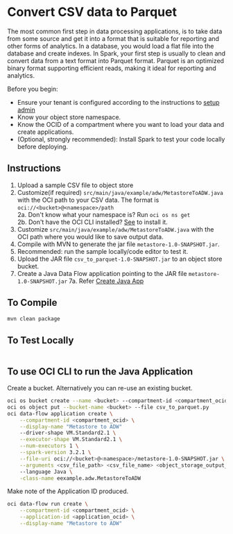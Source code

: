 # Convert CSV data to Parquet

The most common first step in data processing applications, is to take data from some source and get it into a format that is suitable for reporting and other forms of analytics. In a database, you would load a flat file into the database and create indexes. In Spark, your first step is usually to clean and convert data from a text format into Parquet format. Parquet is an optimized binary format supporting efficient reads, making it ideal for reporting and analytics.

Before you begin:

* Ensure your tenant is configured according to the instructions to [setup admin](https://docs.cloud.oracle.com/en-us/iaas/data-flow/using/dfs_getting_started.htm#set_up_admin)
* Know your object store namespace.
* Know the OCID of a compartment where you want to load your data and create applications.
* (Optional, strongly recommended): Install Spark to test your code locally before deploying.

## Instructions

1. Upload a sample CSV file to object store
2. Customize(if required) ```src/main/java/example/adw/MetastoreToADW.java``` with the OCI path to your CSV data. The format is ```oci://<bucket>@<namespace>/path```\
  2a. Don't know what your namespace is? Run ```oci os ns get```\
  2b. Don't have the OCI CLI installed? [See](https://docs.cloud.oracle.com/en-us/iaas/Content/API/SDKDocs/cliinstall.htm) to install it.
3. Customize ```src/main/java/example/adw/MetastoreToADW.java``` with the OCI path where you would like to save output data.
4. Compile with MVN to generate the jar file ```metastore-1.0-SNAPSHOT.jar```.
5. Recommended: run the sample locally/code editor to test it.
6. Upload the JAR file ```csv_to_parquet-1.0-SNAPSHOT.jar``` to an object store bucket.
7. Create a Java Data Flow application pointing to the JAR file ```metastore-1.0-SNAPSHOT.jar```
  7a. Refer [Create Java App](https://docs.oracle.com/en-us/iaas/data-flow/using/dfs_data_flow_library.htm#create_java_app)

## To Compile

```sh
mvn clean package
```

## To Test Locally

```shspark-submit  --properties-file spark-properties.conf --jars "<ojdbc8-21.7.0.0,oraclepki-21.7.0.0,osdt_cert-21.7.0.0,osdt_core-21.7.0.0,ucp-21.7.0.0>"  --conf spark.driver.extraJavaOptions="-Djava.io.tmpdir=<anyTempLocationWithReadAndWritePermission>" --conf spark.executor.extraJavaOptions="-Djava.io.tmpdir=<anyTempLocationWithReadAndWritePermission>" --conf spark.oracle.datasource.enabled=true --conf spark.sql.warehouse.dir=<warehouseDir> --conf spark.hadoop.oracle.dcat.metastore.id=<metastoreId> --conf spark.hadoop.OCI_TENANT_METADATA=<tenantId>  --conf spark.hadoop.OCI_USER_METADATA=<userId>  --conf spark.hadoop.OCI_FINGERPRINT_METADATA=<fingerPrint> --conf spark.hadoop.OCI_PVT_KEY_FILE_PATH=<privateKeyPemFile> --conf spark.hadoop.fs.oci.client.auth.tenantId=<tenantId> --conf spark.hadoop.fs.oci.client.auth.userId=<userId> --conf spark.hadoop.fs.oci.client.auth.fingerprint=<fingerPrint>  --conf spark.hadoop.fs.oci.client.auth.pemfilepath=<privateKeyPemFile>  --conf spark.hadoop.OCI_REGION_METADATA=<region>  --conf spark.hadoop.fs.oci.client.hostname=<hostName>  --conf spark.hadoop.oci.metastore.uris=<metastore_uri>  --class eexample.adw.MetastoreToADW metastore-1.0-SNAPSHOT.jar <csv_file_path> <csv_file_name> <object_storage_output_path> <databses_name> <table_name> <object_storage_adb_wallet_path/adbID> <adb_user> <adb_connection_id> <adb_password>
```

## To use OCI CLI to run the Java Application

Create a bucket. Alternatively you can re-use an existing bucket.

```sh
oci os bucket create --name <bucket> --compartment-id <compartment_ocid>
oci os object put --bucket-name <bucket> --file csv_to_parquet.py
oci data-flow application create \
    --compartment-id <compartment_ocid> \
    --display-name "Metastore to ADW"
    --driver-shape VM.Standard2.1 \
    --executor-shape VM.Standard2.1 \
    --num-executors 1 \
    --spark-version 3.2.1 \
    --file-uri oci://<bucket>@<namespace>/metastore-1.0-SNAPSHOT.jar \
    --arguments <csv_file_path> <csv_file_name> <object_storage_output_path> <databses_name> <table_name> <object_storage_adb_wallet_path/adbID> <adb_user> <adb_connection_id> <adb_password>
    --language Java \
    -class-name eexample.adw.MetastoreToADW
```

Make note of the Application ID produced.

```sh
oci data-flow run create \
    --compartment-id <compartment_ocid> \
    --application-id <application_ocid> \
    --display-name "Metastore to ADW"
```
